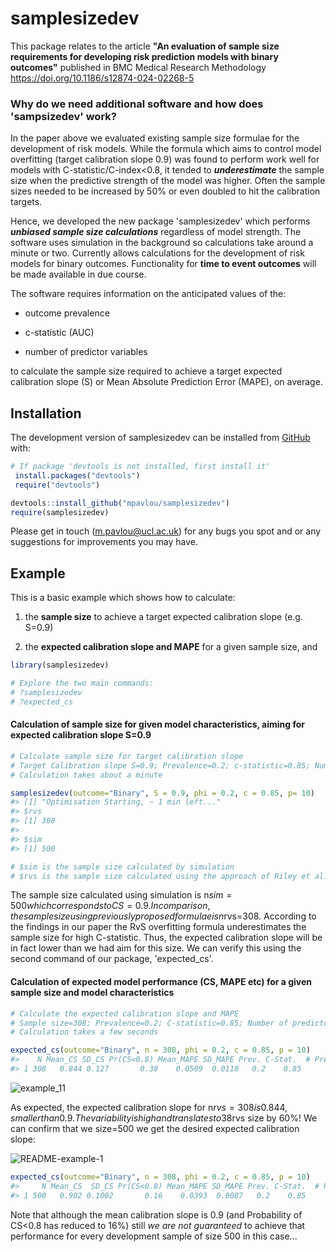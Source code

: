 
<!-- README.md is generated from README.Rmd. Please edit that file -->

# samplesizedev

<!-- badges: start -->
<!-- badges: end -->


This package relates to the article **"An evaluation of sample size requirements for developing risk prediction models with binary outcomes"**
published in BMC Medical Research Methodology https://doi.org/10.1186/s12874-024-02268-5

### Why do we need additional software and how does 'sampsizedev' work?

In the paper above we evaluated existing sample size formulae for the development of risk models. While the formula which aims to control model overfitting (target calibration slope 0.9) was found to perform
work well for models with C-statistic/C-index<0.8, it tended to ***underestimate*** the sample size when the predictive strength of the model was higher. Often the sample sizes needed to be increased by 50% or even doubled to hit the calibration targets.

Hence, we developed the new package 'samplesizedev' which performs ***unbiased sample size calculations*** regardless of model strength. The software uses simulation in the background so calculations take around a minute or two. Currently allows calculations for the development of risk models for binary outcomes. Functionality for **time to event outcomes** will be made available in due course. 

The software requires information on the anticipated values of the:

- outcome prevalence

- c-statistic (AUC)

- number of predictor variables

to calculate the sample size required to achieve a target expected calibration slope
(S) or Mean Absolute Prediction Error (MAPE), on average. 


## Installation

The development version of samplesizedev can be installed from
[GitHub](https://github.com/) with:

``` r
# If package 'devtools is not installed, first install it'
 install.packages("devtools")
 require("devtools")

devtools::install_github("mpavlou/samplesizedev")
require(samplesizedev)
```

Please get in touch (m.pavlou@ucl.ac.uk) for any bugs you spot and or any suggestions for improvements you may have. 

## Example

This is a basic example which shows how to calculate:

1)  the **sample size** to achieve a target expected
    calibration slope (e.g. S=0.9)

2)  the **expected calibration slope and MAPE** for a given
    sample size, and

``` r
library(samplesizedev)

# Explore the two main commands:
# ?samplesizedev
# ?expected_cs
```

#### Calculation of sample size for given model characteristics, aiming for expected calibration slope S=0.9 

``` r
# Calculate sample size for target calibration slope
# Target Calibration slope S=0.9; Prevalence=0.2; c-statistic=0.85; Number of predictors=10;
# Calculation takes about a minute 

samplesizedev(outcome="Binary", S = 0.9, phi = 0.2, c = 0.85, p= 10)
#> [1] "Optimisation Starting, ~ 1 min left..."
#> $rvs
#> [1] 308
#> 
#> $sim
#> [1] 500

# $sim is the sample size calculated by simulation
# $rvs is the sample size calculated using the approach of Riley et al. (2019) (RvS formula Criterion 1 - overfitting)
```

The sample size calculated using simulation is n$sim=500 which corresponds to CS=0.9. In comparison, 
the sample size using previously proposed formulae is n$rvs=308. According to the findings in our paper
the RvS overfitting formula  underestimates the sample size for high C-statistic. Thus, the expected calibration slope will
be in fact lower than we had aim for this size.  We can verify this using the second command of our package, 'expected_cs'.


#### Calculation of expected model performance (CS, MAPE etc) for a given sample size and model characteristics

``` r
# Calculate the expected calibration slope and MAPE
# Sample size=308; Prevalence=0.2; C-statistic=0.85; Number of predictors=10
# Calculation takes a few seconds

expected_cs(outcome="Binary", n = 308, phi = 0.2, c = 0.85, p = 10)
#>    N Mean_CS SD_CS Pr(CS<0.8) Mean_MAPE SD_MAPE Prev. C-Stat.  # Predictors
#> 1 308   0.844 0.127       0.38    0.0509  0.0118   0.2    0.85            10
```
![example_11](https://github.com/user-attachments/assets/c7f5cce8-71fb-46ee-b709-1853e8622513)

As expected, the expected calibration slope for n$rvs=308 is 0.844, smaller than 0.9. The variability is high and translates to 
38% chance of actually getting a model with CS<0.8 when we develop a model with data of that size. Hence, larger size is required.  To get an expected calibration slope of 0.9 we need to inflate n$rvs size by 60%! We can confirm that we size=500 we get the desired expected calibration slope:  

![README-example-1](https://github.com/user-attachments/assets/fe41d81d-e49f-4ef9-a30c-51cac1d3e512)


``` r
expected_cs(outcome="Binary", n = 308, phi = 0.2, c = 0.85, p = 10)
#>     N Mean_CS  SD_CS Pr(CS<0.8) Mean_MAPE SD_MAPE Prev. C-Stat.  # Predictors
#> 1 500   0.902 0.1002       0.16    0.0393  0.0087   0.2    0.85            10
```

Note that although the mean calibration slope is 0.9 (and Probability of CS<0.8 has reduced to 16%) still  *we are not guaranteed* 
to achieve that performance for every development sample of size 500 in this case...



